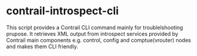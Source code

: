 # contrail-introspect-cli
This script provides a Contrail CLI command mainly for troublelshooting prupose. It retrieves XML output from introspect services provided by Contrail main components e.g. control, config and comptue(vrouter) nodes and makes them CLI friendly.
